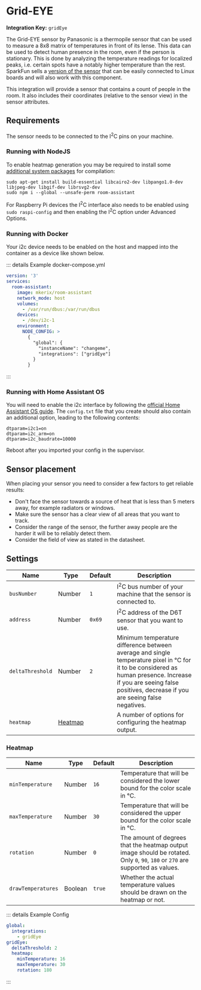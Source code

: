 # Grid-EYE

**Integration Key:** `gridEye`

The Grid-EYE sensor by Panasonic is a thermopile sensor that can be used to measure a 8x8 matrix of temperatures in front of its lense. This data can be used to detect human presence in the room, even if the person is stationary. This is done by analyzing the temperature readings for localized peaks, i.e. certain spots have a notably higher temperature than the rest. SparkFun sells a [version of the sensor](https://www.sparkfun.com/products/14607) that can be easily connected to Linux boards and will also work with this component.

This integration will provide a sensor that contains a count of people in the room. It also includes their coordinates (relative to the sensor view) in the sensor attributes.

## Requirements

The sensor needs to be connected to the I<sup>2</sup>C pins on your machine.

### Running with NodeJS

To enable heatmap generation you may be required to install some [additional system packages](https://github.com/Automattic/node-canvas#compiling) for compilation:

```shell
sudo apt-get install build-essential libcairo2-dev libpango1.0-dev libjpeg-dev libgif-dev librsvg2-dev
sudo npm i --global --unsafe-perm room-assistant
```

For Raspberry Pi devices the I<sup>2</sup>C interface also needs to be enabled using `sudo raspi-config` and then enabling the I<sup>2</sup>C option under Advanced Options.

### Running with Docker

Your i2c device needs to be enabled on the host and mapped into the container as a device like shown below.

::: details Example docker-compose.yml

```yaml
version: '3'
services:
  room-assistant:
    image: mkerix/room-assistant
    network_mode: host
    volumes:
      - /var/run/dbus:/var/run/dbus
    devices:
      - /dev/i2c-1
    environment:
      NODE_CONFIG: >
        {
          "global": {
            "instanceName": "changeme",
            "integrations": ["gridEye"]
          }
        }
```

:::

### Running with Home Assistant OS

You will need to enable the i2c interface by following the [official Home Assistant OS guide](https://www.home-assistant.io/hassio/enable_i2c/). The `config.txt` file that you create should also contain an additional option, leading to the following contents:

```
dtparam=i2c1=on
dtparam=i2c_arm=on
dtparam=i2c_baudrate=10000
```

Reboot after you imported your config in the supervisor.

## Sensor placement

When placing your sensor you need to consider a few factors to get reliable results:

- Don't face the sensor towards a source of heat that is less than 5 meters away, for example radiators or windows.
- Make sure the sensor has a clear view of all areas that you want to track.
- Consider the range of the sensor, the further away people are the harder it will be to reliably detect them.
- Consider the field of view as stated in the datasheet.

## Settings

| Name             | Type                | Default | Description                                                  |
| ---------------- | ------------------- | ------- | ------------------------------------------------------------ |
| `busNumber`      | Number              | `1`     | I<sup>2</sup>C bus number of your machine that the sensor is connected to. |
| `address`        | Number              | `0x69`  | I<sup>2</sup>C address of the D6T sensor that you want to use. |
| `deltaThreshold` | Number              | `2`     | Minimum temperature difference between average and single temperature pixel in &deg;C for it to be considered as human presence. Increase if you are seeing false positives, decrease if you are seeing false negatives. |
| `heatmap`        | [Heatmap](#heatmap) |         | A number of options for configuring the heatmap output.      |

### Heatmap

| Name               | Type    | Default | Description                                                  |
| ------------------ | ------- | ------- | ------------------------------------------------------------ |
| `minTemperature`   | Number  | `16`    | Temperature that will be considered the lower bound for the color scale in &deg;C. |
| `maxTemperature`   | Number  | `30`    | Temperature that will be considered the upper bound for the color scale in &deg;C. |
| `rotation`         | Number  | `0`     | The amount of degrees that the heatmap output image should be rotated. Only `0`, `90`, `180` or `270` are supported as values. |
| `drawTemperatures` | Boolean | `true`  | Whether the actual temperature values should be drawn on the heatmap or not. |

::: details Example Config

```yaml
global:
  integrations:
    - gridEye
gridEye:
  deltaThreshold: 2
  heatmap:
    minTemperature: 16
    maxTemperature: 30
    rotation: 180
```

:::

